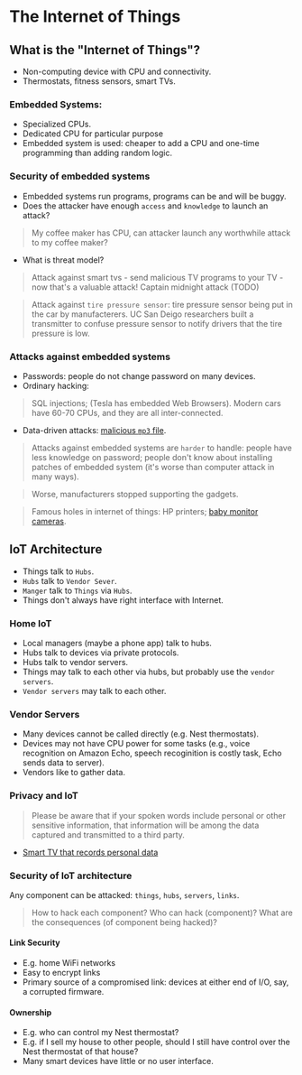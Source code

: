 # The Internet of Things
## What is the "Internet of Things"?

- Non-computing device with CPU and connectivity.
- Thermostats, fitness sensors, smart TVs.

### Embedded Systems:

- Specialized CPUs.
- Dedicated CPU for particular purpose
- Embedded system is used: cheaper to add a CPU and one-time programming than adding random logic.

### Security of embedded systems

- Embedded systems run programs, programs can be and will be buggy.
- Does the attacker have enough `access` and `knowledge` to launch an attack?
> My coffee maker has CPU, can attacker launch any worthwhile attack to my coffee maker?
- What is threat model?

> Attack against smart tvs - send malicious TV programs to your TV - now that's a valuable attack! Captain midnight attack (TODO)

> Attack against `tire pressure sensor`: tire pressure sensor being put in the car by manufacterers. UC San Deigo researchers built a transmitter to confuse pressure sensor to notify drivers that the tire pressure is low.

### Attacks against embedded systems

* Passwords: people do not change password on many devices.
* Ordinary hacking: 
> SQL injections; (Tesla has embedded Web Browsers). Modern cars have 60-70 CPUs, and they are all inter-connected.
* Data-driven attacks: [malicious `mp3` file](http://www.howtogeek.com/127154/how-hackers-can-disguise-malicious-programs-with-fake-file-extensions/).

> Attacks against embedded systems are `harder` to handle: people have less knowledge on password; people don't know about installing patches of embedded system (it's worse than computer attack in many ways). 

> Worse, manufacturers stopped supporting the gadgets.

> Famous holes in internet of things: HP printers; [baby monitor cameras](http://www.consumeraffairs.com/news/hacker-hijacks-baby-monitor-to-scream-at-infant-in-the-middle-of-the-night-042814.html).

## loT Architecture

* Things talk to `Hubs`.
* `Hubs` talk to `Vendor Sever`.
* `Manger` talk to `Things` via `Hubs`.
* Things don't always have right interface with Internet.

### Home loT

* Local managers (maybe a phone app) talk to hubs.
* Hubs talk to devices via private protocols.
* Hubs talk to vendor servers.
* Things may talk to each other via hubs, but probably use the `vendor servers`.
* `Vendor servers` may talk to each other.

### Vendor Servers
* Many devices cannot be called directly (e.g. Nest thermostats).
* Devices may not have CPU power for some tasks (e.g., voice recognition on Amazon Echo, speech recoginition is costly task, Echo sends data to server).
* Vendors like to gather data.

### Privacy and loT
> Please be aware that if your spoken words include personal or other sensitive information, that information will be among the data captured and transmitted to a third party.

* [Smart TV that records personal data](http://www.brennancenter.org/analysis/im-terrified-my-new-tv-why-im-scared-turn-thing)

### Security of loT architecture

Any component can be attacked: `things`, `hubs`, `servers`, `links`.

> How to hack each component? Who can hack (component)? What are the consequences (of component being hacked)?

#### Link Security
* E.g. home WiFi networks
* Easy to encrypt links
* Primary source of a compromised link: devices at either end of I/O, say, a corrupted firmware.

#### Ownership
* E.g. who can control my Nest thermostat?
* E.g. if I sell my house to other people, should I still have control over the Nest thermostat of that house?
* Many smart devices have little or no user interface.






